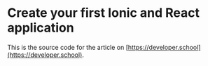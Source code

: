 # Create your first Ionic and React application

This is the source code for the article on [https://developer.school](https://developer.school).
